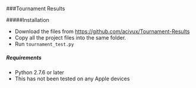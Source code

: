 ###Tournament Results

#####Installation
- Download the files from https://github.com/acivux/Tournament-Results
- Copy all the project files into the same folder.
- Run `tournament_test.py`

##### Requirements
- Python 2.7.6 or later
- This has not been tested on any Apple devices
